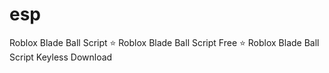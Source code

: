 # esp
Roblox Blade Ball Script ⭐️ Roblox Blade Ball Script Free ⭐️ Roblox Blade Ball Script Keyless Download
